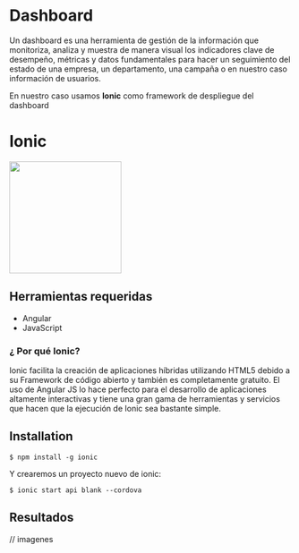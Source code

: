 # Dashboard

Un dashboard es una herramienta de gestión de la información que monitoriza, analiza y muestra de manera visual los indicadores clave de desempeño, métricas y datos fundamentales para hacer un seguimiento del estado de una empresa, un departamento, una campaña o en nuestro caso información de usuarios.

En nuestro caso usamos **Ionic** como framework de despliegue del dashboard

# Ionic 

<img src="https://github.com/IngenieriaDeSistemasUTB/ArcSoft2p2019/blob/master/dashboard/logo-ionic.png" width = "200">

## Herramientas requeridas

- Angular
- JavaScript

### ¿ Por qué Ionic?

Ionic facilita la creación de aplicaciones híbridas utilizando HTML5 debido a su Framework de código abierto y también es completamente gratuito. El uso de Angular JS lo hace perfecto para el desarrollo de aplicaciones altamente interactivas y tiene una gran gama de herramientas y servicios que hacen que la ejecución de Ionic sea bastante simple.

## Installation

`$ npm install -g ionic`

Y crearemos un proyecto nuevo de ionic:

`$ ionic start api blank --cordova`

## Resultados 

// imagenes
